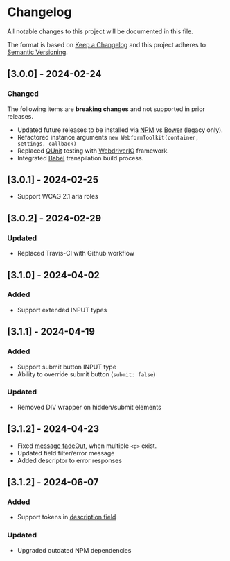# Changelog

All notable changes to this project will be documented in this file.

The format is based on [Keep a Changelog](https://keepachangelog.com/en/1.0.0) and this project adheres to [Semantic Versioning](https://semver.org/spec/v2.0.0.html).

## [3.0.0] - 2024-02-24

### Changed

The following items are **breaking changes** and not supported in prior releases.

- Updated future releases to be installed via [NPM](https://npmjs.com) vs [Bower](https://bower.io) (legacy only).
- Refactored instance arguments `new WebformToolkit(container, settings, callback)`
- Replaced [QUnit](https://qunitjs.com) testing with [WebdriverIO](https://webdriver.io) framework.
- Integrated [Babel](https://babeljs.io) transpilation build process.

## [3.0.1] - 2024-02-25

- Support WCAG 2.1 aria roles

## [3.0.2] - 2024-02-29

### Updated

- Replaced Travis-CI with Github workflow

## [3.1.0] - 2024-04-02

### Added

- Support extended INPUT types

## [3.1.1] - 2024-04-19

### Added

- Support submit button INPUT type
- Ability to override submit button (`submit: false`)

### Updated

- Removed DIV wrapper on hidden/submit elements

## [3.1.2] - 2024-04-23

- Fixed [message fadeOut](https://github.com/nuxy/webform-toolkit/commit/adc5b339d5451f443136b3a25027463cbf7ad38b), when multiple `<p>` exist.
- Updated field filter/error message
- Added descriptor to error responses

## [3.1.2] - 2024-06-07

### Added

- Support tokens in [description field](https://github.com/nuxy/webform-toolkit/tree/master?tab=readme-ov-file#supported-text-tokens)

### Updated

- Upgraded outdated NPM dependencies
